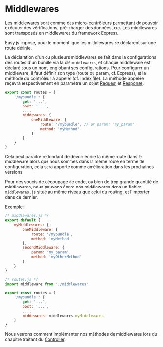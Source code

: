 # Middlewares

Les middlewares sont comme des micro-contrôleurs permettant de pouvoir exécuter des vérifications, pré-charger des données, etc.
Les middlewares sont transposés en middlewares du framework Express.

Easy.js impose, pour le moment, que les middlewares se déclarent sur une route définie. 

La déclaration d'un ou plusieurs middlewares se fait dans la configurations des routes d'un bundle via la clé `middlewares`, et chaque middleware est déclaré sous un nom, englobant ses configurations.
Pour configurer un middleware, il faut définir son type (route ou param, cf. Express), et la méthode du contrôleur à appeler (cf. [Index file](bundle-index.md)). La méthode appelée reçevra respectivement en paramètre un objet [Request](request.md) et [Response](response.md).

```javascript
export const routes = {
    '/mybundle': {
        get: '...',
        post: '...',
        ...,
        middewares: {
            oneMiddleware: {
                route: '/mybundle', // or param: 'my_param'
                method: 'myMethod'
            }
        }
    }
}
```

Cela peut paraitre redondant de devoir écrire la même route dans le middleware alors que nous sommes dans la même route en terme de configuration, cela sera apporté comme amélioration dans les prochaines versions.

Pour des soucis de découpage de code, ou bien de trop grande quantité de middlewares, nous pouvons écrire nos middlewares dans un fichier `middlewares.js` situé au même niveau que celui du routing, et l'importer dans ce dernier.

Exemple :

```javascript
/* middlewares.js */
export default {
    myMiddlewares: {
        oneMiddleware: {
            route: '/mybundle',
            method: 'myMethod'
        },
        secondMiddleware: {
            param: 'my_param',
            method: 'myOtherMethod'
        }
    }
}

/* routes.js */
import middleware from './middlewares'

export const routes = {
    '/mybundle': {
        get: '...',
        post: '...',
        ...,
        middewares: middlewares.myMiddlewares
    }
}
```

Nous verrons comment implémenter nos méthodes de middlewares lors du chapitre traitant du [Controller](controller.md).






